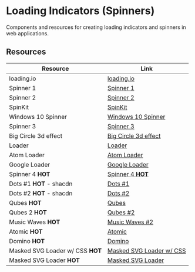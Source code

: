 # Loading Indicators (Spinners)

Components and resources for creating loading indicators and spinners in web applications.

## Resources

| Resource | Link |
|---|---|
| loading.io | [loading.io](https://loading.io/) |
| Spinner 1 | [Spinner 1](https://codepen.io/ahmadbassamemran/pen/bXRPdr) |
| Spinner 2 | [Spinner 2](https://codepen.io/akhil_001/pen/YqBZgL) |
| SpinKit | [SpinKit](https://tobiasahlin.com/spinkit/) |
| Windows 10 Spinner | [Windows 10 Spinner](https://codepen.io/jenning/pen/rrkBbq) |
| Spinner 3 | [Spinner 3](https://codepen.io/Godwin/pen/eWBzNX) |
| Big Circle 3d effect | [Big Circle 3d effect](https://codepen.io/mattbhenley/pen/gQgVxG) |
| Loader | [Loader](https://codepen.io/PicturElements/pen/ZOwkwv) |
| Atom Loader | [Atom Loader](https://codepen.io/dmsanchez86/details/WxRovR) |
| Google Loader | [Google Loader](https://codepen.io/AmineMohamed/pen/JZxyYm) |
| Spinner 4 **HOT** | [Spinner 4 **HOT**](https://codepen.io/grssam/details/nZyxQN) |
| Dots #1 **HOT** - shacdn | [Dots #1](https://ui.indie-starter.dev/docs/loader-dots#variant-1) |
| Dots #2 **HOT** - shacdn| [Dots #2](https://ui.indie-starter.dev/docs/loader-dots#variant-3) |
| Qubes **HOT** | [Qubes](https://uiverse.io/Nawsome/cold-liger-90) |
| Qubes 2 **HOT** | [Qubes #2](https://uiverse.io/alexruix/white-cat-50) |
| Music Waves **HOT** | [Music Waves #2](https://uiverse.io/Nadabasuony/cowardly-lionfish-57) |
| Atomic **HOT** | [Atomic](https://uiverse.io/Nawsome/purple-mule-73) |
| Domino **HOT** | [Domino](https://uiverse.io/vikramsinghnegi/swift-penguin-59) |
| Masked SVG Loader w/ CSS **HOT** | [Masked SVG Loader w/ CSS](https://codepen.io/jh3y/pen/xxvVoXK) |
| Masked SVG Loader **HOT** | [Masked SVG Loader](https://codepen.io/jh3y/pen/BabVPVd) | 